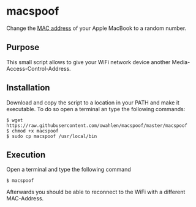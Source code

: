 # macspoof

Change the [MAC address](https://en.wikipedia.org/wiki/MAC_address) of your Apple MacBook to a random number.

## Purpose
This small script allows to give your WiFi network device another Media-Access-Control-Address.

## Installation
Download and copy the script to a location in your PATH and make it executable.
To do so open a terminal an type the following commands:
```
$ wget https://raw.githubusercontent.com/owahlen/macspoof/master/macspoof
$ chmod +x macspoof
$ sudo cp macspoof /usr/local/bin
```

## Execution
Open a terminal and type the following command
```
$ macspoof
```
Afterwards you should be able to reconnect to the WiFi with a different MAC-Address.
